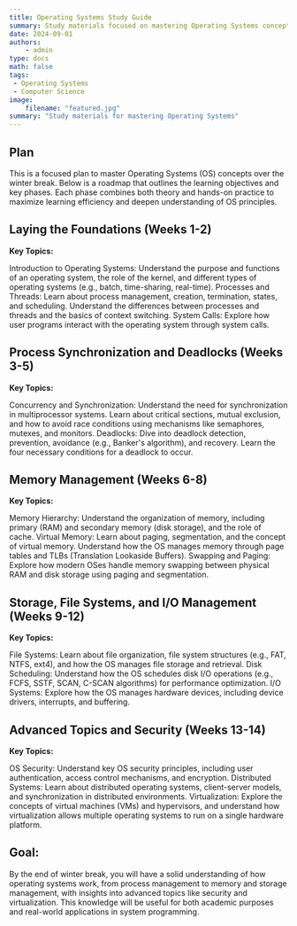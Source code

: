 ```yaml
---
title: Operating Systems Study Guide
summary: Study materials focused on mastering Operating Systems concepts
date: 2024-09-01
authors:
    - admin
type: docs
math: false
tags:
 - Operating Systems
 - Computer Science
image:
    filename: "featured.jpg"
summary: "Study materials for mastering Operating Systems"
---
```


## Plan
This is a focused plan to master Operating Systems (OS) concepts over the winter break. Below is a roadmap that outlines the learning objectives and key phases. Each phase combines both theory and hands-on practice to maximize learning efficiency and deepen understanding of OS principles.

## Laying the Foundations (Weeks 1-2)

**Key Topics:**

Introduction to Operating Systems: Understand the purpose and functions of an operating system, the role of the kernel, and different types of operating systems (e.g., batch, time-sharing, real-time).
Processes and Threads: Learn about process management, creation, termination, states, and scheduling. Understand the differences between processes and threads and the basics of context switching.
System Calls: Explore how user programs interact with the operating system through system calls.

## Process Synchronization and Deadlocks (Weeks 3-5)

**Key Topics:**

Concurrency and Synchronization: Understand the need for synchronization in multiprocessor systems. Learn about critical sections, mutual exclusion, and how to avoid race conditions using mechanisms like semaphores, mutexes, and monitors.
Deadlocks: Dive into deadlock detection, prevention, avoidance (e.g., Banker's algorithm), and recovery. Learn the four necessary conditions for a deadlock to occur.

## Memory Management (Weeks 6-8)

**Key Topics:**

Memory Hierarchy: Understand the organization of memory, including primary (RAM) and secondary memory (disk storage), and the role of cache.
Virtual Memory: Learn about paging, segmentation, and the concept of virtual memory. Understand how the OS manages memory through page tables and TLBs (Translation Lookaside Buffers).
Swapping and Paging: Explore how modern OSes handle memory swapping between physical RAM and disk storage using paging and segmentation.

## Storage, File Systems, and I/O Management (Weeks 9-12)

**Key Topics:**

File Systems: Learn about file organization, file system structures (e.g., FAT, NTFS, ext4), and how the OS manages file storage and retrieval.
Disk Scheduling: Understand how the OS schedules disk I/O operations (e.g., FCFS, SSTF, SCAN, C-SCAN algorithms) for performance optimization.
I/O Systems: Explore how the OS manages hardware devices, including device drivers, interrupts, and buffering.

## Advanced Topics and Security (Weeks 13-14)

**Key Topics:**

OS Security: Understand key OS security principles, including user authentication, access control mechanisms, and encryption.
Distributed Systems: Learn about distributed operating systems, client-server models, and synchronization in distributed environments.
Virtualization: Explore the concepts of virtual machines (VMs) and hypervisors, and understand how virtualization allows multiple operating systems to run on a single hardware platform.

## Goal:

By the end of winter break, you will have a solid understanding of how operating systems work, from process management to memory and storage management, with insights into advanced topics like security and virtualization. This knowledge will be useful for both academic purposes and real-world applications in system programming.
